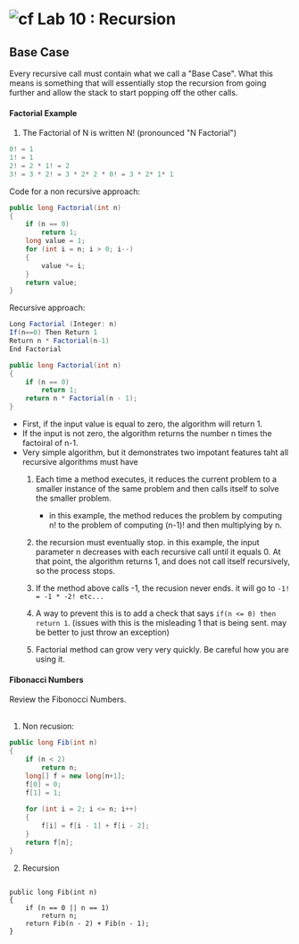![cf](http://i.imgur.com/7v5ASc8.png) Lab 10 : Recursion
=====================================

## Base Case
Every recursive call must contain what we call a "Base Case".
What this means is something that will essentially stop the recursion 
from going further and allow the stack to start popping off the other calls. 



#### Factorial Example
1. The Factorial of N is written N! (pronounced "N Factorial")
```csharp
0! = 1
1! = 1
2! = 2 * 1! = 2
3! = 3 * 2! = 3 * 2* 2 * 0! = 3 * 2* 1* 1
```
Code for a non recursive approach:

```csharp
public long Factorial(int n)
{
    if (n == 0)
        return 1;
    long value = 1;
    for (int i = n; i > 0; i--)
    {
        value *= i;
    }
    return value;
}
```

Recursive approach:

```csharp
Long Factorial (Integer: n)
If(n==0) Then Return 1
Return n * Factorial(n-1)
End Factorial

public long Factorial(int n)
{
    if (n == 0) 
        return 1;
    return n * Factorial(n - 1);
}
```


- First, if the input value is equal to zero, the algorithm will return 1.
- If the input is not zero, the algorithm returns the number n times the factoiral of n-1.
- Very simple algorithm, but it demonstrates two impotant features taht all recursive algorithms must have
	1. Each time a method executes, it reduces the current problem to a smaller instance of the same problem and then calls itself to solve the smaller problem. 
		- in this example, the method reduces the problem by computing n! to the problem of computing (n-1)! and then multiplying by n. 

	2. the recursion must eventually stop. in this example, the input parameter n decreases with each recursive call until 
	it equals 0. At that point, the algorithm returns 1, and does not call itself recursively, so the process stops. 

	3. If the method above calls -1, the recusion never ends. it will go to `-1! = -1 * -2! etc...`
	4. A way to prevent this is to add a check that says `if(n <= 0) then return 1`. (issues with this is the misleading 1 that is being sent. may be better to just throw an exception)
	5. Factorial method can grow very very quickly. Be careful how you are using it.


#### Fibonacci Numbers
Review the Fibonocci Numbers.
<br />
<br />
1. Non recusion:

```csharp
public long Fib(int n)
{
    if (n < 2)
        return n;
    long[] f = new long[n+1];
    f[0] = 0;
    f[1] = 1;
    
    for (int i = 2; i <= n; i++)
    {
        f[i] = f[i - 1] + f[i - 2];
    }
    return f[n];
}
```

2. Recursion

```chsarp

public long Fib(int n)
{
    if (n == 0 || n == 1)
        return n;
    return Fib(n - 2) + Fib(n - 1);
}
```
